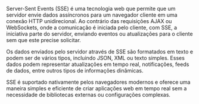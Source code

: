 Server-Sent Events (SSE) é uma tecnologia web que permite que um servidor envie dados assíncronos para um navegador cliente em uma conexão HTTP unidirecional. Ao contrário das requisições AJAX ou WebSockets, onde a comunicação é iniciada pelo cliente, com SSE, a iniciativa parte do servidor, enviando eventos ou atualizações para o cliente sem que este precise solicitar.

Os dados enviados pelo servidor através de SSE são formatados em texto e podem ser de vários tipos, incluindo JSON, XML ou texto simples. Esses dados podem representar atualizações em tempo real, notificações, feeds de dados, entre outros tipos de informações dinâmicas.

SSE é suportado nativamente pelos navegadores modernos e oferece uma maneira simples e eficiente de criar aplicações web em tempo real sem a necessidade de bibliotecas externas ou configurações complexas.
